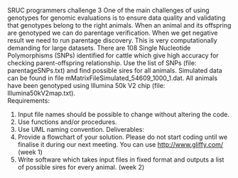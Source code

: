 SRUC programmers challenge 3
	One of the main challenges of using genotypes for genomic evaluations is to ensure data quality and validating that genotypes belong to the right animals. When an animal and its offspring are genotyped we can do parentage verification. When we get negative result we need to run parentage discovery.  This is very computationally demanding for large datasets. There are 108 Single Nucleotide Polymorphisms (SNPs) identified for cattle which give high accuracy for checking parent-offspring relationship. Use the list of SNPs (file: parentageSNPs.txt) and find possible sires for all animals. Simulated data can be found in file mMatrixFileSimulated_54609_1000_1.dat. All animals have been genotyped using Illumina 50k V2 chip (file: Illumina50kV2map.txt).  
Requirements:
1.	Input file names should be possible to change without altering the code.
2.	Use functions and/or procedures.
3.	Use UML naming convention.
Deliverables:
1.	Provide a flowchart of your solution. Please do not start coding until we finalise it during our next meeting. You can use http://www.gliffy.com/ (week 1)
2.	Write software which takes input files in fixed format and outputs a list of possible sires for every animal. (week 2)

